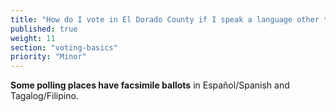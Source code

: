 ```yaml
---
title: "How do I vote in El Dorado County if I speak a language other than English?"
published: true
weight: 11
section: "voting-basics"
priority: "Minor"
---
```


**Some polling places have facsimile ballots** in Español/Spanish and Tagalog/Filipino.  
